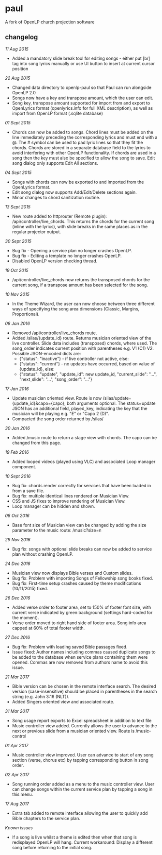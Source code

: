 # paul
A fork of OpenLP church projection software

## changelog
*11 Aug 2015*
* Added a mandatory slide break tool for editing songs - either put [br] tag into song lyrics manually or use UI button to insert at current cursor position

*22 Aug 2015*
* Changed data directory to openlp-paul so that Paul can run alongside OpenLP 2.0
* Songs now have a key and transpose amount, which the user can edit.
* Song key, transpose amount supported for import from and export to OpenLyrics format (openlyrics.info for full XML description), as well as import from OpenLP format (.sqlite database)

*01 Sept 2015*
* Chords can now be added to songs.  Chord lines must be added on the line immediately preceding the corresponding lyrics and must end with a @.  The # symbol can be used to pad lyric lines so that they fit the chords.  Chords are stored in a separate database field to the lyrics to avoid interfering with other OpenLP functionality.  If chords are used in a song then the key must also be specified to allow the song to save.  Edit song dialog only supports Edit All sections.

*04 Sept 2015*
* Songs with chords can now be exported to and imported from the OpenLyrics format.
* Edit song dialog now supports Add/Edit/Delete sections again.
* Minor changes to chord sanitization routine.

*13 Sept 2015*
* New route added to httprouter (Remote plugin): /api/controller/live_chords.  This returns the chords for the current song (inline with the lyrics), with slide breaks in the same places as in the regular projector output.

*30 Sept 2015*
* Bug fix - Opening a service plan no longer crashes OpenLP.
* Bug fix - Editing a template no longer crashes OpenLP.
* Disabled OpenLP version checking thread.

*19 Oct 2015*
* /api/controller/live_chords now returns the transposed chords for the current song, if a transpose amount has been selected for the song.

*10 Nov 2015*
* In the Theme Wizard, the user can now choose between three different ways of specifying the song area dimensions (Classic, Margins, Proportional).

*08 Jan 2016*
* Removed /api/controller/live_chords route.
* Added /silas/{update_id} route.  Returns musician oriented view of the live controller.  Slide data includes (transposed) chords, where used.  The song_order indicates current position with parentheses e.g. V1 (C1) V2.  Possible JSON-encoded dicts are:
  * {"status": "inactive"} - if live controller not active, else:
  * {"status": "current"} - no updates have occurred, based on value of {update_id}, else:
  * {"status": "update", "update_id": new update_id, "current_slide": "...", "next_slide": "...", "song_order": "..."}

*17 Jan 2016*
* Update musician oriented view.  Route is now /silas/update={update_id}&capo={capo}, both arguments optional.  The status=update JSON has an additional field, played_key, indicating the key that the musician will be playing e.g. "E" or "Capo 2 (D)".
* Compacted the song order returned by /silas/

*30 Jan 2016*
* Added /music route to return a stage view with chords.  The capo can be changed from this page.

*19 Feb 2016*
* Added looped videos (played using VLC) and associated Loop manager component.

*10 Sept 2016*
* Bug fix: chords render correctly for services that have been loaded in from a save file.
* Bug fix: multiple identical lines rendered on Musician View.
* CSS and JS fixes to improve rendering of Musician View.
* Loop manager can be hidden and shown.

*08 Oct 2016*
* Base font size of Musician view can be changed by adding the size parameter to the music route: /music?size=n

*29 Nov 2016*
* Bug fix: songs with optional slide breaks can now be added to service plan without crashing OpenLP.

*24 Dec 2016*
* Musician view now displays Bible verses and Custom slides.
* Bug fix: Problem with importing Songs of Fellowship song books fixed.
* Bug fix: First-time setup crashes caused by theme modifications (10/11/2015) fixed.

*26 Dec 2016*
* Added verse order to footer area, set to 150% of footer font size, with current verse indicated by green background (settings hard-coded for the moment).
* Verse order moved to right hand side of footer area.  Song info area capped at 60% of total footer width.

*27 Dec 2016*
* Bug fix: Problem with loading saved Bible passages fixed.
* Issue fixed: Author names including commas caused duplicate songs to be added to the database when service plans containing them were opened.  Commas are now removed from authors name to avoid this issue.

*21 Mar 2017*
* Bible version can be chosen in the remote interface search.  The desired version (case-insensitive) should be placed in parentheses in the search string (e.g. John 3:16 (NLT)).
* Added Singers oriented view and associated route.

*31 Mar 2017*
* Song usage report exports to Excel spreadsheet in addition to text file
* Music controller view added.  Currently allows the user to advance to the next or previous slide from a musician oriented view.  Route is /music-control

*01 Apr 2017*
* Music controller view improved. User can advance to start of any song section (verse, chorus etc) by tapping corresponding button in song order.

*02 Apr 2017*
* Song running order added as a menu to the music controller view. User can change songs within the current service plan by tapping a song in this menu.

*17 Aug 2017*
* Extra tab added to remote interface allowing the user to quickly add Bible chapters to the service plan.

*Known issues*
* If a song is live whilst a theme is edited then when that song is redisplayed OpenLP will hang.  Current workaround:  Display a different song before returning to the initial song.
